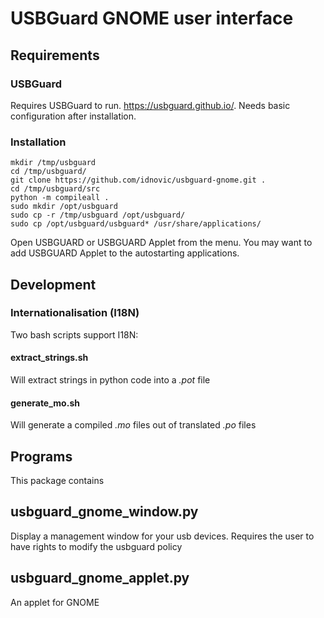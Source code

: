 # USBGuard GNOME user interface

## Requirements

### USBGuard

Requires USBGuard to run. https://usbguard.github.io/.
Needs basic configuration after installation.
### Installation

```
mkdir /tmp/usbguard
cd /tmp/usbguard/
git clone https://github.com/idnovic/usbguard-gnome.git .
cd /tmp/usbguard/src
python -m compileall .
sudo mkdir /opt/usbguard
sudo cp -r /tmp/usbguard /opt/usbguard/
sudo cp /opt/usbguard/usbguard* /usr/share/applications/
``` 
Open USBGUARD or USBGUARD Applet from the menu.
You may want to add USBGUARD Applet to the autostarting applications.


## Development

### Internationalisation (I18N)

Two bash scripts support I18N:

#### extract_strings.sh

Will extract strings in python code into a *.pot* file

#### generate_mo.sh

Will generate a compiled *.mo* files out of translated *.po* files

## Programs

This package contains

## usbguard_gnome_window.py

Display a management window for your usb devices. Requires the user to have rights to modify the usbguard policy

## usbguard_gnome_applet.py

An applet for GNOME
